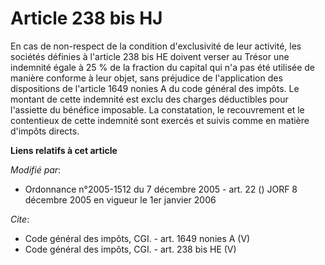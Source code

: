# Article 238 bis HJ

En cas de non-respect de la condition d'exclusivité de leur activité, les sociétés définies à l'article 238 bis HE doivent
verser au Trésor une indemnité égale à 25 % de la fraction du capital qui n'a pas été utilisée de manière conforme à leur
objet, sans préjudice de l'application des dispositions de l'article 1649 nonies A du code général des impôts. Le montant de
cette indemnité est exclu des charges déductibles pour l'assiette du bénéfice imposable. La constatation, le recouvrement et
le contentieux de cette indemnité sont exercés et suivis comme en matière d'impôts directs.

**Liens relatifs à cet article**

_Modifié par_:

  - Ordonnance n°2005-1512 du 7 décembre 2005 - art. 22 () JORF 8 décembre 2005 en vigueur le 1er janvier 2006

_Cite_:

  - Code général des impôts, CGI. - art. 1649 nonies A (V)
  - Code général des impôts, CGI. - art. 238 bis HE (V)
